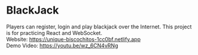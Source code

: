 # BlackJack

Players can register, login and play blackjack over the Internet. This project is for practicing React and WebSocket.  
Website: https://unique-biscochitos-1cc0bf.netlify.app  
Demo Video: https://youtu.be/wz_6CN4vRNg  